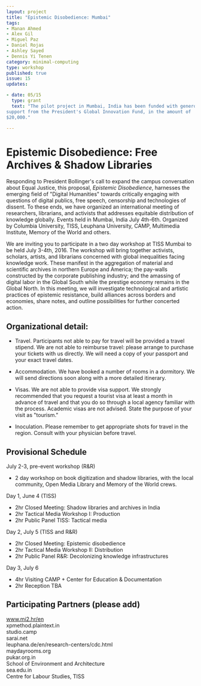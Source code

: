 ```yaml
---
layout: project
title: "Epistemic Disobedience: Mumbai"
tags:
- Manan Ahmed
- Alex Gil
- Miguel Paz
- Daniel Rojas
- Ashley Sayed
- Dennis Yi Tenen
category: minimal-computing
type: workshop
published: true
issue: 15
updates:

- date: 05/15
  type: grant
  text: "The pilot project in Mumbai, India has been funded with generous
support from the President's Global Innovation Fund, in the amount of
$20,000."

---
```


Epistemic Disobedience: Free Archives & Shadow Libraries
========================================================

Responding to President Bollinger's call to expand the campus conversation
about Equal Justice, this proposal, *Epistemic Disobedience*, harnesses the
emerging field of "Digital Humanities" towards critically engaging with
questions of digital publics, free speech, censorship and technologies of
dissent. To these ends, we have organized an international meeting of
researchers, librarians, and activists that addresses equitable distribution
of knowledge globally. Events held in Mumbai, India July 4th-6th. Organized by
Columbia University, TISS, Leuphana University, CAMP, Multimedia Institute,
Memory of the World and others.

We are inviting you to participate in a two day workshop at TISS Mumbai to be
held July 3-4th, 2016. The workshop will bring together activists, scholars,
artists, and librarians concerned with global inequalities facing knowledge
work. These manifest in the aggregation of material and scientific archives in
northern Europe and America; the pay-walls constructed by the corporate
publishing industry; and the amassing of digital labor in the Global South
while the prestige economy remains in the Global North. In this meeting, we
will investigate technological and artistic practices of epistemic resistance,
build alliances across borders and economies, share notes, and outline
possibilities for further concerted action.


Organizational detail:
--------------------------------------------------------

- Travel. Participants not able to pay for travel will be provided a travel
  stipend. We are not able to reimburse travel: please arrange to purchase
your tickets with us directly. We will need a copy of your passport and your
exact travel dates.

- Accommodation. We have booked a number of rooms in a dormitory. We will send
  directions soon along with a more detailed itinerary.

- Visas. We are not able to provide visa support. We strongly recommended that
  you request a tourist visa at least a month in advance of travel and that
you do so through a local agency familiar with the process. Academic visas are
not advised. State the purpose of your visit as "tourism."

- Inoculation. Please remember to get appropriate shots for travel in the
  region. Consult with your physician before travel.


Provisional Schedule
--------------------------------------------------------

July 2-3, pre-event workshop (R&R)

- 2 day workshop on book digitization and shadow libraries, with the local
  community, Open Media Library and Memory of the World crews.

Day 1, June 4 (TISS)

- 2hr Closed Meeting: Shadow libraries and archives in India
- 2hr Tactical Media Workshop I: Production
- 2hr Public Panel TISS: Tactical media

Day 2, July 5 (TISS and R&R)

- 2hr Closed Meeting: Epistemic disobedience
- 2hr Tactical Media Workshop II: Distribution
- 2hr Public Panel R&R: Decolonizing knowledge infrastructures

Day 3, July 6

- 4hr Visiting CAMP + Center for Education & Documentation
- 2hr Reception TBA


Participating Partners (please add)
--------------------------------------------------------

www.mi2.hr/en  
xpmethod.plaintext.in  
studio.camp  
sarai.net  
leuphana.de/en/research-centers/cdc.html  
maydayrooms.org  
pukar.org.in  
School of Environment and Architecture  
sea.edu.in  
Centre for Labour Studies, TISS  
